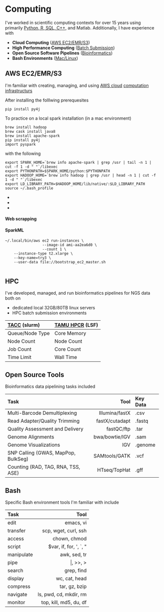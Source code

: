 # Computing

I've worked in scientific computing contexts for over 15 years 
using primarily [Python, R, SQL, C++](https://github.com/pointOfive/Examples/), and Matlab. 
Additionally, I have experience with

- **Cloud Computing** ([AWS EC2/EMR/S3](https://aws.amazon.com))
- **High Performance Computing** ([Batch Submission](#hpc))
- **Open Source Software Pipelines** ([Bioinformatics](#open-source-tools))
- **Bash Environments** ([Mac/Linux](#bash))


## AWS EC2/EMR/S3

I'm familiar with creating, managing, and using [AWS cloud](https://aws.amazon.com/ec2/instance-types/) [computation infrastructurs](https://aws.amazon.com/ec2/pricing/on-demand/) 

After installing the folllwing prerequesites

```
pip install py4j
```


To practice on a local spark installation (in a mac environment)
```
brew install hadoop
brew cask install java8
brew install apache-spark
pip install py4j
import pyspark
```
with the following

```
export SPARK_HOME=`brew info apache-spark | grep /usr | tail -n 1 | cut -f 1 -d " "`/libexec
export PYTHONPATH=$SPARK_HOME/python:$PYTHONPATH
export HADOOP_HOME=`brew info hadoop | grep /usr | head -n 1 | cut -f 1 -d " "`/libexec
export LD_LIBRARY_PATH=$HADOOP_HOME/lib/native/:$LD_LIBRARY_PATH
source ~/.bash_profile

```



- 
- 
- 


#### Web scrapping

#### SparkML

```
~/.local/bin/aws ec2 run-instances \
                 --image-id ami-aa2ea6d0 \
                 --count 1 \
    --instance-type t2.xlarge \
    --key-name=try3 \
    --user-data file://bootstrap_ec2_master.sh
    
```

## HPC

I've developed, managed, and run bioinformatics pipelines for NGS data both on 

- dedicated local 32GB/80TB linux servers
- HPC batch submission environments

| [TACC](https://www.tacc.utexas.edu) (slurm) | [TAMU HPCR](https://hprc.tamu.edu) (LSF) |
:---------------------------------------------|:-----------------------------------------|
| Queue/Node Type                             | Core Memory				 |
| Node Count   	 			      | Node Count				 |
| Job Count   	 			      | Core Count				 |
| Time Limit   	 			      | Wall Time				 |


## Open Source Tools

Bioinformatics data pipelining tasks included

| Task                                | Tool                   | Key Data  |
|:------------------------------------|-----------------------:|:----------|
| Multi-Barcode Demultiplexing        | Illumina/fastX         | .csv      |
| Read Adapter/Quality Trimming       | fastX/cutadapt         | .fastq    |
| Quality Assessment and Delivery     | fastQC/ftp             | .tar      |
| Genome Alignments                   | bwa/bowtie/IGV         | .sam      |
| Genome Visualizations               | IGV                    | .genome   |
| SNP Calling (GWAS, MapPop, BulkSeg) | SAMtools/GATK          | .vcf      |
| Counting (RAD, TAG, RNA, TSS, ASE)  | HTseq/TopHat           | .gff      |


## Bash

Specific Bash environment tools I'm familiar with include

| Task        | Tool                    |
|:------------|------------------------:|
| edit        | emacs, vi               |
| transfer    | scp, wget, curl, ssh    |
| access      | chown, chmod            |
| script      | $var, if, for, ', `, "  |
| manipulate  | awk, sed, tr            |
| pipe        | \|, >>, >               |
| search      | grep, find              |
| display     | wc, cat, head           |
| compress    | tar, gz, bzip           |
| navigate    | ls, pwd, cd, mkdir, rm  |
| monitor     | top, kill, md5, du, df  |
